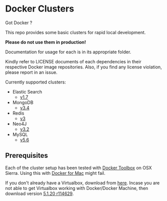 # Docker Clusters

Got Docker ?

This repo provides some basic clusters for rapid local development.

**Please do not use them in production!**

Documentation for usage for each is in its appropriate folder.

Kindly refer to LICENSE documents of each dependencies in their respective Docker image repositories. Also, if you find any license violation, please report in an issue.

Currently supported clusters:

* Elastic Search 
	* [v1.7][esv1]
* MongoDB 
	* [v3.4][mongov3]
* Redis
	* [v3][redis]
* Neo4J
	* [v3.2][neo4j]
* MySQL
	* [v5.6][mysql]

## Prerequisites

Each of the cluster setup has been tested with [Docker Toolbox][docker-toolbox] on OSX Sierra. 
Using this with [Docker for Mac][docker-mac] might fail.

If you don't already have a Virtualbox, download from [here][vbox-downloads]. 
Incase you are not able to get Virtualbox working with Docker/Docker Machine, then download version [5.1.20 r114629][vbox-working].


[docker-toolbox]: https://www.docker.com/products/docker-toolbox
[docker-mac]:     https://store.docker.com/editions/community/docker-ce-desktop-mac
[vbox-downloads]: https://www.virtualbox.org/wiki/Downloads
[vbox-working]:   http://download.virtualbox.org/virtualbox/5.1.20/VirtualBox-5.1.20-114629-OSX.dmg
[esv1]:           https://www.elastic.co/guide/en/elasticsearch/reference/1.7/index.html
[mongov3]:        https://docs.mongodb.com/manual/release-notes/3.4/
[neo4j]:          https://hub.docker.com/_/neo4j/
[redis]:          https://hub.docker.com/_/redis/
[mysql]:          https://hub.docker.com/_/mysql/
